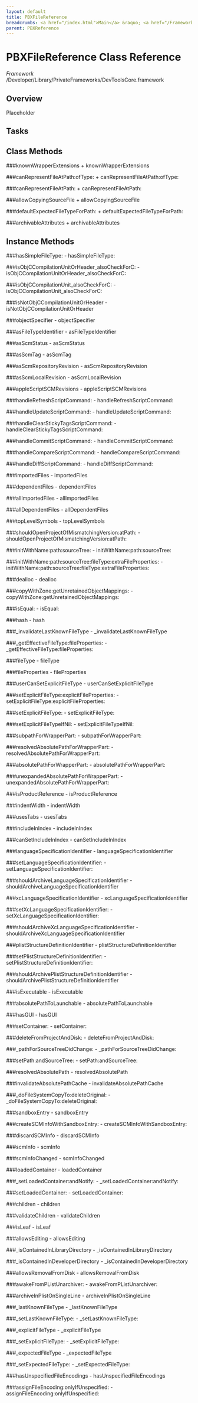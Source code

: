 ```yaml
---
layout: default
title: PBXFileReference
breadcrumbs: <a href="/index.html">Main</a> &raquo; <a href="/Frameworks.html">Framework</a> &raquo; <a href="/Frameworks/DevToolsCore.html">DevToolsCore</a> &raquo; PBXFileReference
parent: PBXReference 
---
```

# PBXFileReference Class Reference

*Framework* /Developer/Library/PrivateFrameworks/DevToolsCore.framework

## Overview

Placeholder

## Tasks

## Class Methods

<a name="+knownWrapperExtensions"></a>
###knownWrapperExtensions
    + knownWrapperExtensions

<a name="+canRepresentFileAtPath:ofType:"></a>
###canRepresentFileAtPath:ofType:
    + canRepresentFileAtPath:ofType:

<a name="+canRepresentFileAtPath:"></a>
###canRepresentFileAtPath:
    + canRepresentFileAtPath:

<a name="+allowCopyingSourceFile"></a>
###allowCopyingSourceFile
    + allowCopyingSourceFile

<a name="+defaultExpectedFileTypeForPath:"></a>
###defaultExpectedFileTypeForPath:
    + defaultExpectedFileTypeForPath:

<a name="+archivableAttributes"></a>
###archivableAttributes
    + archivableAttributes

## Instance Methods

<a name="-hasSimpleFileType:"></a>
###hasSimpleFileType:
    - hasSimpleFileType:

<a name="-isObjCCompilationUnitOrHeader_alsoCheckForC:"></a>
###isObjCCompilationUnitOrHeader_alsoCheckForC:
    - isObjCCompilationUnitOrHeader_alsoCheckForC:

<a name="-isObjCCompilationUnit_alsoCheckForC:"></a>
###isObjCCompilationUnit_alsoCheckForC:
    - isObjCCompilationUnit_alsoCheckForC:

<a name="-isNotObjCCompilationUnitOrHeader"></a>
###isNotObjCCompilationUnitOrHeader
    - isNotObjCCompilationUnitOrHeader

<a name="-objectSpecifier"></a>
###objectSpecifier
    - objectSpecifier

<a name="-asFileTypeIdentifier"></a>
###asFileTypeIdentifier
    - asFileTypeIdentifier

<a name="-asScmStatus"></a>
###asScmStatus
    - asScmStatus

<a name="-asScmTag"></a>
###asScmTag
    - asScmTag

<a name="-asScmRepositoryRevision"></a>
###asScmRepositoryRevision
    - asScmRepositoryRevision

<a name="-asScmLocalRevision"></a>
###asScmLocalRevision
    - asScmLocalRevision

<a name="-appleScriptSCMRevisions"></a>
###appleScriptSCMRevisions
    - appleScriptSCMRevisions

<a name="-handleRefreshScriptCommand:"></a>
###handleRefreshScriptCommand:
    - handleRefreshScriptCommand:

<a name="-handleUpdateScriptCommand:"></a>
###handleUpdateScriptCommand:
    - handleUpdateScriptCommand:

<a name="-handleClearStickyTagsScriptCommand:"></a>
###handleClearStickyTagsScriptCommand:
    - handleClearStickyTagsScriptCommand:

<a name="-handleCommitScriptCommand:"></a>
###handleCommitScriptCommand:
    - handleCommitScriptCommand:

<a name="-handleCompareScriptCommand:"></a>
###handleCompareScriptCommand:
    - handleCompareScriptCommand:

<a name="-handleDiffScriptCommand:"></a>
###handleDiffScriptCommand:
    - handleDiffScriptCommand:

<a name="-importedFiles"></a>
###importedFiles
    - importedFiles

<a name="-dependentFiles"></a>
###dependentFiles
    - dependentFiles

<a name="-allImportedFiles"></a>
###allImportedFiles
    - allImportedFiles

<a name="-allDependentFiles"></a>
###allDependentFiles
    - allDependentFiles

<a name="-topLevelSymbols"></a>
###topLevelSymbols
    - topLevelSymbols

<a name="-shouldOpenProjectOfMismatchingVersion:atPath:"></a>
###shouldOpenProjectOfMismatchingVersion:atPath:
    - shouldOpenProjectOfMismatchingVersion:atPath:

<a name="-initWithName:path:sourceTree:"></a>
###initWithName:path:sourceTree:
    - initWithName:path:sourceTree:

<a name="-initWithName:path:sourceTree:fileType:extraFileProperties:"></a>
###initWithName:path:sourceTree:fileType:extraFileProperties:
    - initWithName:path:sourceTree:fileType:extraFileProperties:

<a name="-dealloc"></a>
###dealloc
    - dealloc

<a name="-copyWithZone:getUnretainedObjectMappings:"></a>
###copyWithZone:getUnretainedObjectMappings:
    - copyWithZone:getUnretainedObjectMappings:

<a name="-isEqual:"></a>
###isEqual:
    - isEqual:

<a name="-hash"></a>
###hash
    - hash

<a name="-_invalidateLastKnownFileType"></a>
###_invalidateLastKnownFileType
    - _invalidateLastKnownFileType

<a name="-_getEffectiveFileType:fileProperties:"></a>
###_getEffectiveFileType:fileProperties:
    - _getEffectiveFileType:fileProperties:

<a name="-fileType"></a>
###fileType
    - fileType

<a name="-fileProperties"></a>
###fileProperties
    - fileProperties

<a name="-userCanSetExplicitFileType"></a>
###userCanSetExplicitFileType
    - userCanSetExplicitFileType

<a name="-setExplicitFileType:explicitFileProperties:"></a>
###setExplicitFileType:explicitFileProperties:
    - setExplicitFileType:explicitFileProperties:

<a name="-setExplicitFileType:"></a>
###setExplicitFileType:
    - setExplicitFileType:

<a name="-setExplicitFileTypeIfNil:"></a>
###setExplicitFileTypeIfNil:
    - setExplicitFileTypeIfNil:

<a name="-subpathForWrapperPart:"></a>
###subpathForWrapperPart:
    - subpathForWrapperPart:

<a name="-resolvedAbsolutePathForWrapperPart:"></a>
###resolvedAbsolutePathForWrapperPart:
    - resolvedAbsolutePathForWrapperPart:

<a name="-absolutePathForWrapperPart:"></a>
###absolutePathForWrapperPart:
    - absolutePathForWrapperPart:

<a name="-unexpandedAbsolutePathForWrapperPart:"></a>
###unexpandedAbsolutePathForWrapperPart:
    - unexpandedAbsolutePathForWrapperPart:

<a name="-isProductReference"></a>
###isProductReference
    - isProductReference

<a name="-indentWidth"></a>
###indentWidth
    - indentWidth

<a name="-usesTabs"></a>
###usesTabs
    - usesTabs

<a name="-includeInIndex"></a>
###includeInIndex
    - includeInIndex

<a name="-canSetIncludeInIndex"></a>
###canSetIncludeInIndex
    - canSetIncludeInIndex

<a name="-languageSpecificationIdentifier"></a>
###languageSpecificationIdentifier
    - languageSpecificationIdentifier

<a name="-setLanguageSpecificationIdentifier:"></a>
###setLanguageSpecificationIdentifier:
    - setLanguageSpecificationIdentifier:

<a name="-shouldArchiveLanguageSpecificationIdentifier"></a>
###shouldArchiveLanguageSpecificationIdentifier
    - shouldArchiveLanguageSpecificationIdentifier

<a name="-xcLanguageSpecificationIdentifier"></a>
###xcLanguageSpecificationIdentifier
    - xcLanguageSpecificationIdentifier

<a name="-setXcLanguageSpecificationIdentifier:"></a>
###setXcLanguageSpecificationIdentifier:
    - setXcLanguageSpecificationIdentifier:

<a name="-shouldArchiveXcLanguageSpecificationIdentifier"></a>
###shouldArchiveXcLanguageSpecificationIdentifier
    - shouldArchiveXcLanguageSpecificationIdentifier

<a name="-plistStructureDefinitionIdentifier"></a>
###plistStructureDefinitionIdentifier
    - plistStructureDefinitionIdentifier

<a name="-setPlistStructureDefinitionIdentifier:"></a>
###setPlistStructureDefinitionIdentifier:
    - setPlistStructureDefinitionIdentifier:

<a name="-shouldArchivePlistStructureDefinitionIdentifier"></a>
###shouldArchivePlistStructureDefinitionIdentifier
    - shouldArchivePlistStructureDefinitionIdentifier

<a name="-isExecutable"></a>
###isExecutable
    - isExecutable

<a name="-absolutePathToLaunchable"></a>
###absolutePathToLaunchable
    - absolutePathToLaunchable

<a name="-hasGUI"></a>
###hasGUI
    - hasGUI

<a name="-setContainer:"></a>
###setContainer:
    - setContainer:

<a name="-deleteFromProjectAndDisk:"></a>
###deleteFromProjectAndDisk:
    - deleteFromProjectAndDisk:

<a name="-_pathForSourceTreeDidChange:"></a>
###_pathForSourceTreeDidChange:
    - _pathForSourceTreeDidChange:

<a name="-setPath:andSourceTree:"></a>
###setPath:andSourceTree:
    - setPath:andSourceTree:

<a name="-resolvedAbsolutePath"></a>
###resolvedAbsolutePath
    - resolvedAbsolutePath

<a name="-invalidateAbsolutePathCache"></a>
###invalidateAbsolutePathCache
    - invalidateAbsolutePathCache

<a name="-_doFileSystemCopyTo:deleteOriginal:"></a>
###_doFileSystemCopyTo:deleteOriginal:
    - _doFileSystemCopyTo:deleteOriginal:

<a name="-sandboxEntry"></a>
###sandboxEntry
    - sandboxEntry

<a name="-createSCMInfoWithSandboxEntry:"></a>
###createSCMInfoWithSandboxEntry:
    - createSCMInfoWithSandboxEntry:

<a name="-discardSCMInfo"></a>
###discardSCMInfo
    - discardSCMInfo

<a name="-scmInfo"></a>
###scmInfo
    - scmInfo

<a name="-scmInfoChanged"></a>
###scmInfoChanged
    - scmInfoChanged

<a name="-loadedContainer"></a>
###loadedContainer
    - loadedContainer

<a name="-_setLoadedContainer:andNotify:"></a>
###_setLoadedContainer:andNotify:
    - _setLoadedContainer:andNotify:

<a name="-setLoadedContainer:"></a>
###setLoadedContainer:
    - setLoadedContainer:

<a name="-children"></a>
###children
    - children

<a name="-validateChildren"></a>
###validateChildren
    - validateChildren

<a name="-isLeaf"></a>
###isLeaf
    - isLeaf

<a name="-allowsEditing"></a>
###allowsEditing
    - allowsEditing

<a name="-_isContainedInLibraryDirectory"></a>
###_isContainedInLibraryDirectory
    - _isContainedInLibraryDirectory

<a name="-_isContainedInDeveloperDirectory"></a>
###_isContainedInDeveloperDirectory
    - _isContainedInDeveloperDirectory

<a name="-allowsRemovalFromDisk"></a>
###allowsRemovalFromDisk
    - allowsRemovalFromDisk

<a name="-awakeFromPListUnarchiver:"></a>
###awakeFromPListUnarchiver:
    - awakeFromPListUnarchiver:

<a name="-archiveInPlistOnSingleLine"></a>
###archiveInPlistOnSingleLine
    - archiveInPlistOnSingleLine

<a name="-_lastKnownFileType"></a>
###_lastKnownFileType
    - _lastKnownFileType

<a name="-_setLastKnownFileType:"></a>
###_setLastKnownFileType:
    - _setLastKnownFileType:

<a name="-_explicitFileType"></a>
###_explicitFileType
    - _explicitFileType

<a name="-_setExplicitFileType:"></a>
###_setExplicitFileType:
    - _setExplicitFileType:

<a name="-_expectedFileType"></a>
###_expectedFileType
    - _expectedFileType

<a name="-_setExpectedFileType:"></a>
###_setExpectedFileType:
    - _setExpectedFileType:

<a name="-hasUnspecifiedFileEncodings"></a>
###hasUnspecifiedFileEncodings
    - hasUnspecifiedFileEncodings

<a name="-assignFileEncoding:onlyIfUnspecified:"></a>
###assignFileEncoding:onlyIfUnspecified:
    - assignFileEncoding:onlyIfUnspecified:

